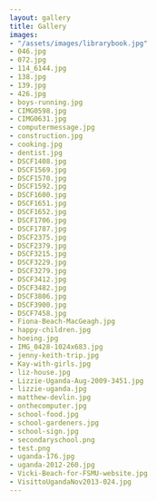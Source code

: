 ```yaml
---
layout: gallery
title: Gallery
images:
- "/assets/images/librarybook.jpg"
- 046.jpg
- 072.jpg
- 114_6144.jpg
- 138.jpg
- 139.jpg
- 426.jpg
- boys-running.jpg
- CIMG0598.jpg
- CIMG0631.jpg
- computermessage.jpg
- construction.jpg
- cooking.jpg
- dentist.jpg
- DSCF1408.jpg
- DSCF1569.jpg
- DSCF1570.jpg
- DSCF1592.jpg
- DSCF1600.jpg
- DSCF1651.jpg
- DSCF1652.jpg
- DSCF1706.jpg
- DSCF1787.jpg
- DSCF2375.jpg
- DSCF2379.jpg
- DSCF3215.jpg
- DSCF3229.jpg
- DSCF3279.jpg
- DSCF3412.jpg
- DSCF3482.jpg
- DSCF3806.jpg
- DSCF3900.jpg
- DSCF7458.jpg
- Fiona-Beach-MacGeagh.jpg
- happy-children.jpg
- hoeing.jpg
- IMG_0428-1024x683.jpg
- jenny-keith-trip.jpg
- Kay-with-girls.jpg
- liz-house.jpg
- Lizzie-Uganda-Aug-2009-3451.jpg
- lizzie-uganda.jpg
- matthew-devlin.jpg
- onthecomputer.jpg
- school-food.jpg
- school-gardeners.jpg
- school-sign.jpg
- secondaryschool.png
- test.png
- uganda-176.jpg
- uganda-2012-260.jpg
- Vicki-Beach-for-FSMU-website.jpg
- VisittoUgandaNov2013-024.jpg
---
```


